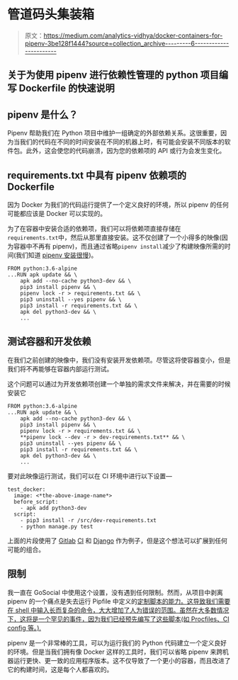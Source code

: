 # 管道码头集装箱

> 原文：<https://medium.com/analytics-vidhya/docker-containers-for-pipenv-3be128f1444?source=collection_archive---------6----------------------->

## 关于为使用 pipenv 进行依赖性管理的 python 项目编写 Dockerfile 的快速说明

## pipenv 是什么？

Pipenv 帮助我们在 Python 项目中维护一组确定的外部依赖关系。这很重要，因为当我们的代码在不同的时间安装在不同的机器上时，有可能会安装不同版本的软件包。此外，这会使您的代码崩溃，因为您的依赖项的 API 或行为会发生变化。

## requirements.txt 中具有 pipenv 依赖项的 Dockerfile

因为 Docker 为我们的代码运行提供了一个定义良好的环境，所以 pipenv 的任何可能都应该是 Docker 可以实现的。

为了在容器中安装合适的依赖项，我们可以将依赖项直接存储在`requirements.txt`中，然后从那里直接安装。这不仅创建了一个小得多的映像(因为容器中不再有 pipenv)，而且通过省略`pipenv install`减少了构建映像所需的时间(我们知道 [pipenv 安装很慢](https://github.com/pypa/pipenv/issues/2284))。

```
FROM python:3.6-alpine
...RUN apk update && \
    apk add --no-cache python3-dev && \
    pip3 install pipenv && \
    pipenv lock -r > requirements.txt && \
    pip3 uninstall --yes pipenv && \
    pip3 install -r requirements.txt && \
    apk del python3-dev && \
    ...
```

## 测试容器和开发依赖

在我们之前创建的映像中，我们没有安装开发依赖项。尽管这将使容器变小，但是我们将不再能够在容器内部运行测试。

这个问题可以通过为开发依赖项创建一个单独的需求文件来解决，并在需要的时候安装它

```
FROM python:3.6-alpine
...RUN apk update && \
    apk add --no-cache python3-dev && \
    pip3 install pipenv && \
    pipenv lock -r > requirements.txt && \
    **pipenv lock --dev -r > dev-requirements.txt** && \
    pip3 uninstall --yes pipenv && \
    pip3 install -r requirements.txt && \
    apk del python3-dev && \
    ...
```

要对此映像运行测试，我们可以在 CI 环境中进行以下设置—

```
test_docker:
  image: <*the-above-image-name*>
  before_script:
    - apk add python3-dev
  script:
    - pip3 install -r /src/dev-requirements.txt
    - python manage.py test
```

上面的片段使用了 [Gitlab](https://about.gitlab.com/) [CI](https://en.wikipedia.org/wiki/Continuous_integration) 和 [Django](https://www.djangoproject.com/) 作为例子，但是这个想法可以扩展到任何可能的组合。

## 限制

我一直在 GoSocial 中使用这个设置，没有遇到任何限制。然而，从项目中剥离 pipenv 的一个痛点是失去运行 Pipfile 中定义的[定制脚本的能力。这导致我们需要在 shell 中输入长而复杂的命令，大大增加了人为错误的范围。虽然在大多数情况下，这将是一个罕见的事件，因为我们已经预先编写了这些脚本(如 Procfiles、CI config 等。).](https://pipenv-fork.readthedocs.io/en/latest/advanced.html#custom-script-shortcuts)

pipenv 是一个非常棒的工具，可以为运行我们的 Python 代码建立一个定义良好的环境。但是当我们拥有像 Docker 这样的工具时，我们可以省略 pipenv 来跨机器运行更快、更一致的应用程序版本。这不仅导致了一个更小的容器，而且改进了它的构建时间，这是每个人都喜欢的。